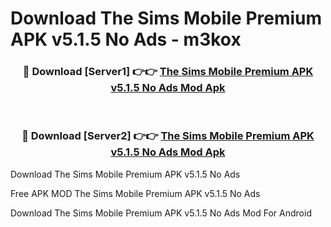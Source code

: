 # Download The Sims Mobile Premium APK v5.1.5 No Ads - m3kox



<div align="center">
<h3>🔴 Download [Server1] 👉👉 <a href="https://momento.my/?title=The_Sims_Mobile_Premium_APK_v5.1.5_No_Ads">The Sims Mobile Premium APK v5.1.5 No Ads Mod Apk</a></h3><br>

<h3>🔴 Download [Server2] 👉👉 <a href="https://momento.my/?title=The_Sims_Mobile_Premium_APK_v5.1.5_No_Ads">The Sims Mobile Premium APK v5.1.5 No Ads Mod Apk</a></h3>
</div>



Download The Sims Mobile Premium APK v5.1.5 No Ads 

Free APK MOD The Sims Mobile Premium APK v5.1.5 No Ads 

Download The Sims Mobile Premium APK v5.1.5 No Ads Mod For Android
